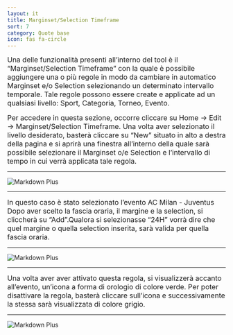 ```yaml
---
layout: it
title: Marginset/Selection Timeframe
sort: 7
category: Quote base
icon: fas fa-circle
---
```

<p class="message">

</p>

<font size="3">Una delle funzionalità presenti all’interno del tool è il “Marginset/Selection Timeframe” con la quale è possibile aggiungere una o più regole in modo da cambiare in automatico Marginset e/o Selection selezionando un determinato intervallo temporale. Tale regole possono essere create e applicate ad un qualsiasi livello: Sport, Categoria, Torneo, Evento.

Per accedere in questa sezione, occorre cliccare su Home -> Edit -> Marginset/Selection Timeframe. Una volta aver selezionato il livello desiderato, basterà cliccare su “New” situato in alto a destra della pagina e si aprirà una finestra all’interno della quale sarà possibile selezionare il Marginset o/e Selection e l’intervallo di tempo in cui verrà applicata tale regola.</font>

---
 
![Markdown Plus](http://10.10.3.166/images/5/5e/Oam-tool-margin-selection-timeframe.png)

---

<font size="3">In questo caso è stato selezionato l’evento AC Milan - Juventus Dopo aver scelto la fascia oraria, il margine e la selection, si cliccherà su “Add”.Qualora si selezionasse “24H” vorrà dire che quel margine o quella selection inserita, sarà valida per quella fascia oraria.</font>

---

 ![Markdown Plus](http://10.10.3.166/images/9/90/Oam-tool-margin-selection-timeframe-milan.png)

---

 <font size="3"> Una volta aver aver attivato questa regola, si visualizzerà accanto all’evento, un’icona a forma di orologio di colore verde. Per poter disattivare la regola, basterà cliccare sull’icona e successivamente la stessa sarà visualizzata di colore grigio.</font> 
 
 ---

 ![Markdown Plus](http://10.10.3.166/images/a/ac/Oam-tool-timeframe-deactivation.png)
